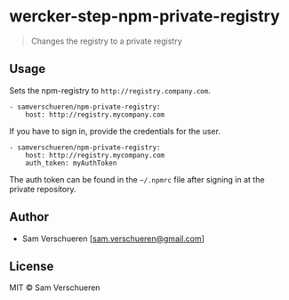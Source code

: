 # wercker-step-npm-private-registry

> Changes the registry to a private registry

## Usage

Sets the npm-registry to `http://registry.company.com`.

```
- samverschueren/npm-private-registry:
	host: http://registry.mycompany.com
```

If you have to sign in, provide the credentials for the user.

```
- samverschueren/npm-private-registry:
	host: http://registry.mycompany.com
	auth_token: myAuthToken
```

The auth token can be found in the `~/.npmrc` file after signing in at the private repository.

## Author

- Sam Verschueren [<sam.verschueren@gmail.com>]

## License

MIT © Sam Verschueren
